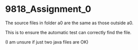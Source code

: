 # 9818_Assignment_0

The source files in folder a0 are the same as those outside a0.

This is to ensure the automatic test can correctly find the file.

(I am unsure if just two java files are OK)
